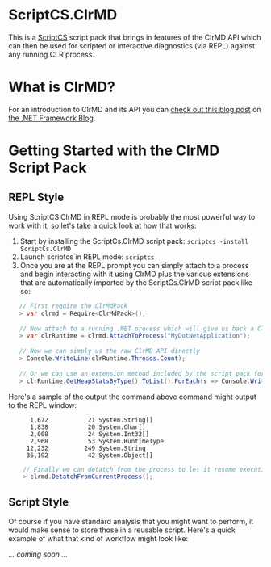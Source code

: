 ScriptCS.ClrMD
====
This is a [ScriptCS](http://github.com/scriptcs/scriptcs) script pack that brings in features 
of the ClrMD API which can then be used for scripted or interactive diagnostics (via REPL) 
against any running CLR process.


What is ClrMD?
====
For an introduction to ClrMD and its API you can [check out this blog post](http://blogs.msdn.com/b/dotnet/archive/2013/05/01/net-crash-dump-and-live-process-inspection.aspx) on [the .NET Framework Blog](http://blogs.msdn.com/b/dotnet/).

Getting Started with the ClrMD Script Pack
====
REPL Style
----
Using ScriptCS.ClrMD in REPL mode is probably the most powerful way to work with it, so let's take a quick look at how that works:

   1. Start by installing the ScriptCs.ClrMD script pack: ```scriptcs -install ScriptCs.ClrMD```
   2. Launch scriptcs in REPL mode: ```scriptcs```
   3. Once you are at the REPL prompt you can simply attach to a process and begin interacting with it using ClrMD plus the various extensions that are automatically 
   imported by the ScriptCs.ClrMD script pack like so:

```csharp
   // First require the ClrMdPack
   > var clrmd = Require<ClrMdPack>();
   
   // Now attach to a running .NET process which will give us back a ClrMD ClrRuntime instance
   > var clrRuntime = clrmd.AttachToProcess("MyDotNetApplication");
   
   // Now we can simply us the raw ClrMD API directly
   > Console.WriteLine(clrRuntime.Threads.Count);
   
   // Or we can use an extension method included by the script pack for higher level analytics
   > clrRuntime.GetHeapStatsByType().ToList().ForEach(s => Console.WriteLine("{0,12:n0} {1,12:n0} {2}", s.TotalHeapSize, s.NumberOfInstances, s.TypeName));
```

Here's a sample of the output the command above command might output to the REPL window:
```
      1,672           21 System.String[]
      1,838           20 System.Char[]
      2,008           24 System.Int32[]
      2,968           53 System.RuntimeType
     12,232          249 System.String
     36,192           42 System.Object[]
```

```csharp
    // Finally we can detatch from the process to let it resume executing once we're done inspecting it
    > clrmd.DetatchFromCurrentProcess();
```

Script Style
----
Of course if you have standard analysis that you might want to perform, it would make sense to store those in a reusable script. 
Here's a quick example of what that kind of workflow might look like:

   _... coming soon ..._
